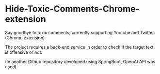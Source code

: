 # Hide-Toxic-Comments-Chrome-extension
Say goodbye to toxic comments, currently supporting Youtube and Twitter. (Chrome extension)

The project requires a back-end service in order to check if the target text is offensive or not.

(In another Github repository developed using SpringBoot, OpenAI API was used)
